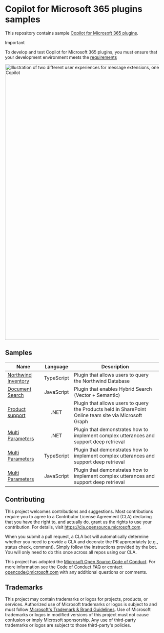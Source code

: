 # Copilot for Microsoft 365 plugins samples

This repository contains sample [Copilot for Microsoft 365 plugins](https://learn.microsoft.com/en-us/microsoft-365-copilot/extensibility/overview-message-extension-bot).

> [!IMPORTANT]  
> To develop and test Copilot for Microsoft 365 plugins, you must ensure that your development environment meets the [requirements](https://learn.microsoft.com/microsoft-365-copilot/extensibility/prerequisites)

<p style="align:center"><img src="https://learn.microsoft.com/microsoft-365-copilot/extensibility/assets/images/message-extensions-ux.png" alt="Illustration of two different user experiences for message extensions, one way is to invoke from Teams client and another is with Copilot" width="900" /></p>

## Samples

| Name    | Language | Description
| -------- | :-------: | ------- |
| [Northwind Inventory](./samples/msgext-northwind-inventory-ts)  | TypeScript | Plugin that allows users to query the Northwind Database |
| [Document Search](./samples/msgext-doc-search-js) | JavaScript | Plugin that enables Hybrid Search (Vector + Semantic) |
| [Product support](./samples/msgext-product-support-sso-csharp) | .NET | Plugin that allows users to query the Products held in SharePoint Online team site via Microsoft Graph |
| [Multi Parameters](./samples/msgext-multiparam-csharp)  | .NET | Plugin that demonstrates how to implement complex utterances and support deep retrieval |
| [Multi Parameters](./samples/msgext-multiparam-ts)  | TypeScript | Plugin that demonstrates how to implement complex utterances and support deep retrieval |
| [Multi Parameters](./samples/msgext-multiparam-js)  | JavaScript | Plugin that demonstrates how to implement complex utterances and support deep retrieval |

## Contributing

This project welcomes contributions and suggestions.  Most contributions require you to agree to a
Contributor License Agreement (CLA) declaring that you have the right to, and actually do, grant us
the rights to use your contribution. For details, visit https://cla.opensource.microsoft.com.

When you submit a pull request, a CLA bot will automatically determine whether you need to provide
a CLA and decorate the PR appropriately (e.g., status check, comment). Simply follow the instructions
provided by the bot. You will only need to do this once across all repos using our CLA.

This project has adopted the [Microsoft Open Source Code of Conduct](https://opensource.microsoft.com/codeofconduct/).
For more information see the [Code of Conduct FAQ](https://opensource.microsoft.com/codeofconduct/faq/) or
contact [opencode@microsoft.com](mailto:opencode@microsoft.com) with any additional questions or comments.

## Trademarks

This project may contain trademarks or logos for projects, products, or services. Authorized use of Microsoft 
trademarks or logos is subject to and must follow 
[Microsoft's Trademark & Brand Guidelines](https://www.microsoft.com/en-us/legal/intellectualproperty/trademarks/usage/general).
Use of Microsoft trademarks or logos in modified versions of this project must not cause confusion or imply Microsoft sponsorship.
Any use of third-party trademarks or logos are subject to those third-party's policies.
